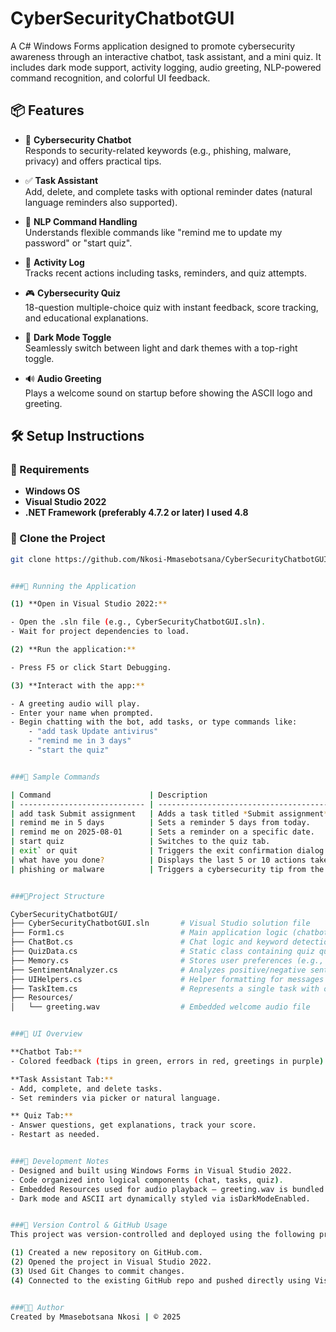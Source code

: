 # CyberSecurityChatbotGUI

A C# Windows Forms application designed to promote cybersecurity awareness through an interactive chatbot, task assistant, and a mini quiz. 
It includes dark mode support, activity logging, audio greeting, NLP-powered command recognition, and colorful UI feedback.

## 📦 Features

- 🤖 **Cybersecurity Chatbot**  
  Responds to security-related keywords (e.g., phishing, malware, privacy) and offers practical tips.

- ✅ **Task Assistant**  
  Add, delete, and complete tasks with optional reminder dates (natural language reminders also supported).

- 🧠 **NLP Command Handling**  
  Understands flexible commands like "remind me to update my password" or "start quiz".

- 📝 **Activity Log**  
  Tracks recent actions including tasks, reminders, and quiz attempts.

- 🎮 **Cybersecurity Quiz**  
  18-question multiple-choice quiz with instant feedback, score tracking, and educational explanations.

- 🌙 **Dark Mode Toggle**  
  Seamlessly switch between light and dark themes with a top-right toggle.

- 🔊 **Audio Greeting**  
  Plays a welcome sound on startup before showing the ASCII logo and greeting.


## 🛠️ Setup Instructions

### 🔧 Requirements
- **Windows OS**
- **Visual Studio 2022**
- **.NET Framework (preferably 4.7.2 or later) I used 4.8**

### 📁 Clone the Project

```bash
git clone https://github.com/Nkosi-Mmasebotsana/CyberSecurityChatbotGUI2.git


###🚀 Running the Application

(1) **Open in Visual Studio 2022:**

- Open the .sln file (e.g., CyberSecurityChatbotGUI.sln).
- Wait for project dependencies to load.

(2) **Run the application:**

- Press F5 or click Start Debugging.

(3) **Interact with the app:**

- A greeting audio will play.
- Enter your name when prompted.
- Begin chatting with the bot, add tasks, or type commands like:
    - "add task Update antivirus"
    - "remind me in 3 days"
    - "start the quiz"


###💬 Sample Commands

| Command                      | Description                                    |
| ---------------------------- | ---------------------------------------------- |
| add task Submit assignment   | Adds a task titled *Submit assignment*.        |
| remind me in 5 days          | Sets a reminder 5 days from today.             |
| remind me on 2025-08-01      | Sets a reminder on a specific date.            |
| start quiz                   | Switches to the quiz tab.                      |
| exit` or quit                | Triggers the exit confirmation dialog.         |
| what have you done?          | Displays the last 5 or 10 actions taken.       |
| phishing or malware          | Triggers a cybersecurity tip from the chatbot. |


###📂Project Structure

CyberSecurityChatbotGUI/
├── CyberSecurityChatbotGUI.sln       # Visual Studio solution file
├── Form1.cs                          # Main application logic (chatbot, quiz, tasks)                     
├── ChatBot.cs                        # Chat logic and keyword detection
├── QuizData.cs                       # Static class containing quiz questions
├── Memory.cs                         # Stores user preferences (e.g., name)
├── SentimentAnalyzer.cs              # Analyzes positive/negative sentiment (if used)
├── UIHelpers.cs                      # Helper formatting for messages (console version only)
├── TaskItem.cs                       # Represents a single task with optional reminder
├── Resources/
│   └── greeting.wav                  # Embedded welcome audio file


###🎨 UI Overview

**Chatbot Tab:**
- Colored feedback (tips in green, errors in red, greetings in purple).

**Task Assistant Tab:**
- Add, complete, and delete tasks.
- Set reminders via picker or natural language.

** Quiz Tab:** 
- Answer questions, get explanations, track your score.
- Restart as needed.


###🧪 Development Notes
- Designed and built using Windows Forms in Visual Studio 2022.
- Code organized into logical components (chat, tasks, quiz).
- Embedded Resources used for audio playback — greeting.wav is bundled within the project.
- Dark mode and ASCII art dynamically styled via isDarkModeEnabled.


###🔗 Version Control & GitHub Usage
This project was version-controlled and deployed using the following process:

(1) Created a new repository on GitHub.com.
(2) Opened the project in Visual Studio 2022.
(3) Used Git Changes to commit changes.
(4) Connected to the existing GitHub repo and pushed directly using Visual Studio.


###🧑‍💻 Author
Created by Mmasebotsana Nkosi | © 2025
